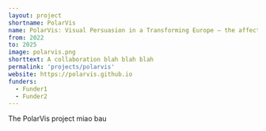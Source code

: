 ```yaml
---
layout: project
shortname: PolarVis
name: PolarVis: Visual Persuasion in a Transforming Europe – the affective and polarising power of visual content in online political discourse
from: 2022
to: 2025
image: polarvis.png
shorttext: A collaboration blah blah blah
permalink: 'projects/polarvis'
website: https://polarvis.github.io
funders:
  - Funder1
  - Funder2
---
```


The PolarVis project miao bau

